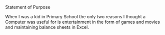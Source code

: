Statement of Purpose

When I was a kid in Primary School the only two reasons I thought a Computer was useful for is entertainment in the form of games and movies and maintaining balance sheets in Excel. 